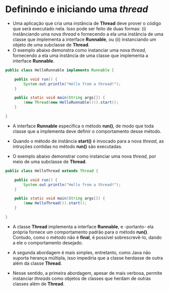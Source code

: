 # Definindo e iniciando uma _thread_

* Uma aplicação que cria uma instância de **Thread** deve prover o código que será executado nela. Isso pode ser feito de duas formas: (i) instânciando uma nova _thread_ e fornecendo a ela uma instância de uma classe que implementa a interface **Runnable**, ou (ii) instanciando um objeto de uma subclasse de **Thread**.
* O exemplo abaixo demonstra como instanciar uma nova _thread_, fornecendo a ela uma instância de uma classe que implementa a interface **Runnable**.

```java
public class HelloRunnable implements Runnable {

    public void run() {
        System.out.println("Hello from a thread!");
    }

    public static void main(String args[]) {
        (new Thread(new HelloRunnable())).start();
    }

}
```

* A interface **Runnable** especifica o método **run()**, de modo que toda classe que a implementa deve definir o comportamento desse método.
* Quando o método de instância **start()** é invocado para a nova _thread_, as intruções contidas no método **run()** são executadas.

* O exemplo abaixo demonstrar como instanciar uma nova _thread_, por meio de uma subclasse de **Thread**.

```java
public class HelloThread extends Thread {

    public void run() {
        System.out.println("Hello from a thread!");
    }

    public static void main(String args[]) {
        (new HelloThread()).start();
    }

}
```

* A classe **Thread** implementa a interface **Runnable**, e -portanto- ela própria fornece um comportamento padrão para o método **run()**. Contudo, como o método não é **final**, é possível sobrescrevê-lo, dando a ele o comportamento desejado.

* A segunda abordagem é mais simples, entretanto, como Java não suporta herança múltipla, isso impediria que a classe herdasse de outra além da classe **Thread**.
* Nesse sentido, a primeira abordagem, apesar de mais verbosa, permite instanciar _threads_ como objetos de classes que herdam de outras classes além de **Thread**.
